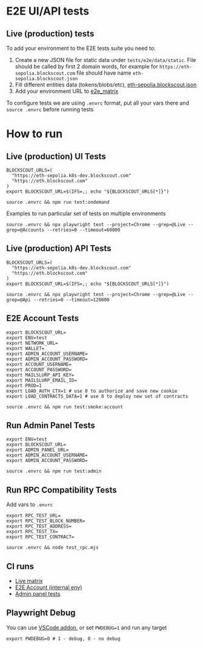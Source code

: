 # E2E UI/API tests

## Live (production) tests
To add your environment to the E2E tests suite you need to:
1. Create a new JSON file for static data under `tests/e2e/data/static`.
   File should be called by first 2 domain words, for example for `https://eth-sepolia.blockscout.com` file should have name `eth-sepolia.blockscout.json`
2. Fill different entities data (tokens/blobs/etc), [eth-sepolia.blockscout.json](tests/e2e/static/eth-sepolia.blockscout.json)
3. Add your environment URL to [e2e_matrix](.github/workflows/e2e_matrix.yaml)

To configure tests we are using `.envrc` format, put all your vars there and `source .envrc` before running tests

# How to run

## Live (production) UI Tests
```
BLOCKSCOUT_URLS=(
  "https://eth-sepolia.k8s-dev.blockscout.com"
  "https://eth.blockscout.com"
)
export BLOCKSCOUT_URL=$(IFS=,; echo "${BLOCKSCOUT_URLS[*]}")

source .envrc && npm run test:ondemand
```

Examples to run particular set of tests on multiple environments
```
source .envrc && npx playwright test --project=Chrome --grep=@Live --grep=@Accounts --retries=0 --timeout=60000
```

## Live (production) API Tests
```
BLOCKSCOUT_URLS=(
  "https://eth-sepolia.k8s-dev.blockscout.com"
  "https://eth.blockscout.com"
)
export BLOCKSCOUT_URL=$(IFS=,; echo "${BLOCKSCOUT_URLS[*]}")

source .envrc && npx playwright test --project=Chrome --grep=@Live --grep=@Api --retries=0 --timeout=120000
```

## E2E Account Tests
```
export BLOCKSCOUT_URL=
export ENV=test
export NETWORK_URL=
export WALLET=
export ADMIN_ACCOUNT_USERNAME=
export ADMIN_ACCOUNT_PASSWORD=
export ACCOUNT_USERNAME=
export ACCOUNT_PASSWORD=
export MAILSLURP_API_KEY=
export MAILSLURP_EMAIL_ID=
export PROD=1
export LOAD_AUTH_CTX=1 # use 0 to authorize and save new cookie
export LOAD_CONTRACTS_DATA=1 # use 0 to deploy new set of contracts

source .envrc && npm run test:smoke:account
```

## Run Admin Panel Tests
```
export ENV=test
export BLOCKSCOUT_URL=
export ADMIN_PANEL_URL=
export ADMIN_ACCOUNT_USERNAME=
export ADMIN_ACCOUNT_PASSWORD=

source .envrc && npm run test:admin
```

## Run RPC Compatibility Tests
Add vars to `.envrc`
```
export RPC_TEST_URL=
export RPC_TEST_BLOCK_NUMBER=
export RPC_TEST_ADDRESS=
export RPC_TEST_TX=
export RPC_TEST_CONTRACT=

source .envrc && node test_rpc.mjs
```

## CI runs
- [Live matrix](../../.github/workflows/e2e_matrix.yaml)
- [E2E Account (internal env)](../../.github/workflows/e2e_new.yaml)
- [Admin panel tests](../../.github/workflows/e2e_admin.yaml)

## Playwright Debug
You can use [VSCode addon](https://marketplace.visualstudio.com/items?itemName=ms-playwright.playwright), or set `PWDEBUG=1` and run any target
```
export PWDEBUG=0 # 1 - debug, 0 - no debug
```
